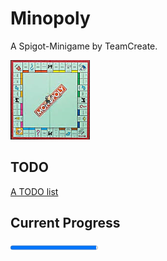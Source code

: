 # Minopoly
A Spigot-Minigame by TeamCreate.

![game board of Monopoly](src/de/wolfi/minopoly/utils/monopoly.png)

## TODO
[A TODO list](TODO.md)

## Current Progress
<progress value="98.0" max="100">98.0%</progress>
